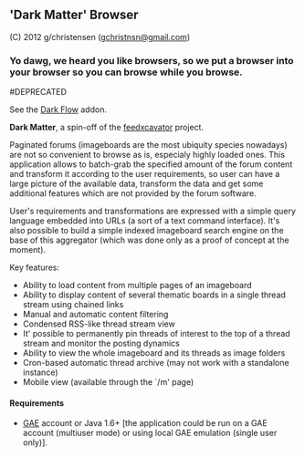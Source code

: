 ## 'Dark Matter' Browser

(C) 2012 g/christensen (gchristnsn@gmail.com)

### Yo dawg, we heard you like browsers, so we put a browser into your browser so you can browse while you browse.

#DEPRECATED

See the [Dark Flow](https://github.com/GChristensen/dark-flow) addon.

__Dark Matter__, a spin-off of the
[feedxcavator](https://github.com/GChristensen/feedxcavator#readme) project.

Paginated forums (imageboards are the most ubiquity species nowadays) are not so
convenient to browse as is, especialy highly loaded ones. This application allows to
batch-grab the specified amount of the forum content and
transform it according to the user requirements, so user can have a large picture
of the available data, transform the data and get some additional features which 
are not provided by the forum software. 

User's requirements and transformations are expressed with a simple
query language embedded into URLs (a sort of a text command interface). It's also
possible to build a simple indexed imageboard search engine on the base of this
aggregator (which was done only as a proof of concept at the moment).

Key features:

* Ability to load content from multiple pages of an imageboard
* Ability to display content of several thematic boards in a single thread stream 
  using chained links
* Manual and automatic content filtering
* Condensed RSS-like thread stream view
* It' possible to permanently pin threads of interest to the top of a thread 
  stream and monitor the posting dynamics
* Ability to view the whole imageboard and its threads as image folders
* Cron-based automatic thread archive (may not work with a standalone instance)
* Mobile view (available through the `/m' page)

#### Requirements

* [GAE](http://appspot.com) account or Java 1.6+ [the application could be run on a GAE 
  account (multiuser mode) or using local GAE emulation (single user only)].
